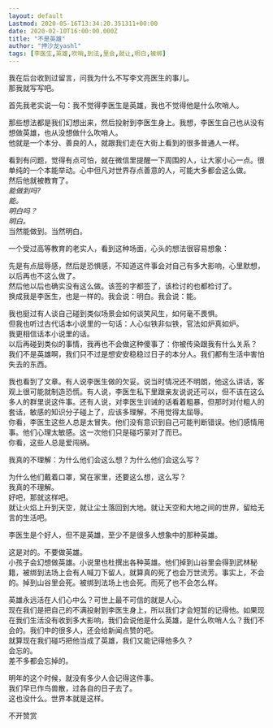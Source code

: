```yaml
---
layout: default
Lastmod: 2020-05-16T13:34:20.351311+00:00
date: 2020-02-10T16:00:00.000Z
title: "不是英雄"
author: "押沙龙yashl"
tags: [李医生,英雄,吹哨,到法,里会,就让,明白,被绑]
---
```


我在后台收到过留言，问我为什么不写李文亮医生的事儿。  
那我就写写吧。

首先我老实说一句：我不觉得李医生是英雄，我也不觉得他是什么吹哨人。  

那些想法都是我们幻想出来，然后投射到李医生身上。我想，李医生自己也从没有想做英雄，也从没想做什么吹哨人。  
他就是一个本分、善良的人，就跟我们走在大街上看到的很多普通人一样。

看到有问题，觉得有点可怕，就在微信里提醒一下周围的人，让大家小心一点。很单纯的一个本能举动。心中但凡对世界存点善意的人，可能大多都会这么做。  
然后他就被教育了。  
_能做到吗?_  
_能。_  
_明白吗？_  
_明白。_  
当然能做到。当然明白。  

一个受过高等教育的老实人，看到这种场面，心头的想法很容易想象：  

先是有点屈辱感，然后是恐惧感，不知道这件事会对自己有多大影响，心里默想，以后再也不这么做了。  
然后他以后也确实没有这么做。该签的字都签了，该检讨的也都检讨了。  
换成我是李医生，也是一样的。我会说：明白。我会说：能。  

  
我也挺过有人谈自己碰到类似场景会如何谈笑风生，如何毫不畏惧。  
但我也听过古代话本小说里的一句话：人心似铁非似铁，官法如炉真如炉。  
我更相信话本小说里的话。  
以后再碰到类似的事情，我再也不会做这种傻事了：你被传染跟我有什么关系？  
我们不是英雄啊，我们只不过是想安安稳稳过日子的本分人。我们都有生活中害怕失去的东西。  

  
我也看到了文章。有人说李医生做的欠妥。说当时情况还不明朗，他这么讲话，客观上很可能就制造恐慌。有人说，李医生私下里跟亲友说说还可以，但不该在这么多人的群里说这件事。还有人说，对李医生训诫的话看着粗暴，但那时对付粗人的套话，敏感的知识分子碰上了，应该多理解，不用觉得太屈辱。  
你看，李医生这些人总是太冒失。他们没有意识到自己可能判断错误。他们感情用事。他们心理太敏感。这一次他们只是碰巧蒙对了而已。  
你看，这些人总是爱闯祸。

我真的不理解：为什么他们会这么想？为什么他们会这么写？

  
为什么他们戴着口罩，窝在家里，还要这么想，这么写？  
我真的不理解。  
好吧，那就这样吧。  
就让火焰上升到天空，就让尘土落回到大地。就让天空和大地之间的世界，留给无言的生活吧。

李医生是个好人，但不是英雄，至少不是很多人想象中的那种英雄。

  
这是对的。不要做英雄。  
小孩子会幻想做英雄。小说里也杜撰出各种英雄。他们掉到山谷里会得到武林秘籍，被绑到法场上会有人喊刀下留人，就算真的死了也会万世流芳。事实上，不会的。掉到山谷里会死。被绑到法场上也会死。而死了也不会怎么样。  

  
英雄永远活在人们心中么？可世上最不可信的就是人心。  
现在我们是把自己的不满投射到李医生身上，所以我们才会短暂的记得他。如果现在我们生活没有收到多大影响，我们会说他是什么英雄，是什么吹哨人么？我们不会的。我们中的很多人，还会给新闻点赞的吧。  
就算现在我们碰巧把他当成了英雄，我们又能记得他多久？  
会忘的。  
差不多都会忘掉的。  

  
明年的这个时候，就没有多少人会记得这件事。  
我们早已作鸟兽散，过各自的日子去了。  
这也没什么。世界本就是这样。

  
不开赞赏


